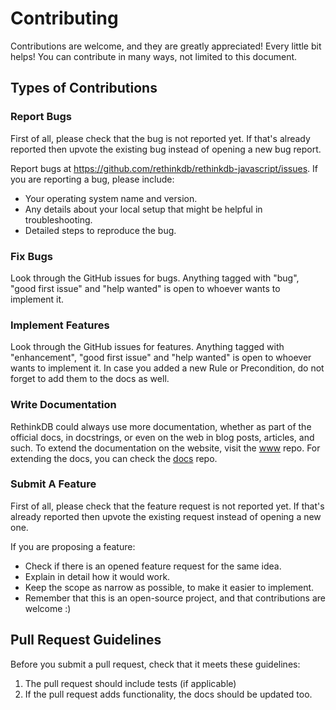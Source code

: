 # Contributing

Contributions are welcome, and they are greatly appreciated! Every little bit helps! You can contribute in many ways, not limited to this document.

## Types of Contributions

### Report Bugs

First of all, please check that the bug is not reported yet. If that's already reported then upvote the existing bug instead of opening a new bug report.

Report bugs at https://github.com/rethinkdb/rethinkdb-javascript/issues. If you are reporting a bug, please include:

- Your operating system name and version.
- Any details about your local setup that might be helpful in troubleshooting.
- Detailed steps to reproduce the bug.

### Fix Bugs

Look through the GitHub issues for bugs. Anything tagged with "bug", "good first issue" and "help wanted" is open to whoever wants to implement it.

### Implement Features

Look through the GitHub issues for features. Anything tagged with "enhancement",  "good first issue" and "help wanted" is open to whoever wants to implement it. In case you added a new Rule or Precondition, do not forget to add them to the docs as well.

### Write Documentation

RethinkDB could always use more documentation, whether as part of the official docs, in docstrings, or even on the web in blog posts, articles, and such. To extend the documentation on the website, visit the [www](https://github.com/rethinkdb/www) repo. For extending the docs, you can check the [docs](https://github.com/rethinkdb/docs) repo.

### Submit A Feature

First of all, please check that the feature request is not reported yet. If that's already reported then upvote the existing request instead of opening a new one.

If you are proposing a feature:

- Check if there is an opened feature request for the same idea.
- Explain in detail how it would work.
- Keep the scope as narrow as possible, to make it easier to implement.
- Remember that this is an open-source project, and that contributions are welcome :)

## Pull Request Guidelines

Before you submit a pull request, check that it meets these guidelines:

1. The pull request should include tests (if applicable)
2. If the pull request adds functionality, the docs should be updated too.
